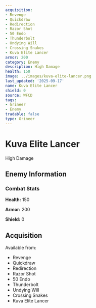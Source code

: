 ```yaml
---
acquisition:
- Revenge
- Quickdraw
- Redirection
- Razor Shot
- 50 Endo
- Thunderbolt
- Undying Will
- Crossing Snakes
- Kuva Elite Lancer
armor: 200
category: Enemy
description: High Damage
health: 150
image: ../images/kuva-elite-lancer.png
last_updated: '2025-09-17'
name: Kuva Elite Lancer
shield: 0
source: WFCD
tags:
- Grineer
- Enemy
tradable: false
type: Grineer
---
```


# Kuva Elite Lancer

High Damage

## Enemy Information

### Combat Stats

**Health:** 150

**Armor:** 200

**Shield:** 0

## Acquisition

Available from:
- Revenge
- Quickdraw
- Redirection
- Razor Shot
- 50 Endo
- Thunderbolt
- Undying Will
- Crossing Snakes
- Kuva Elite Lancer

